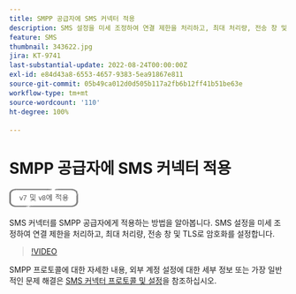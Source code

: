 ```yaml
---
title: SMPP 공급자에 SMS 커넥터 적용
description: SMS 설정을 미세 조정하여 연결 제한을 처리하고, 최대 처리량, 전송 창 및 TLS로 암호화 설정하는 방법을 알아봅니다.
feature: SMS
thumbnail: 343622.jpg
jira: KT-9741
last-substantial-update: 2022-08-24T00:00:00Z
exl-id: e84d43a8-6553-4657-9383-5ea91867e811
source-git-commit: 05b49ca012d0d505b117a2fb6b12ff41b51be63e
workflow-type: tm+mt
source-wordcount: '110'
ht-degree: 100%

---
```


# SMPP 공급자에 SMS 커넥터 적용

![V7, V8에 적용](../assets/V7-V8-stamp.png)

SMS 커넥터를 SMPP 공급자에게 적용하는 방법을 알아봅니다. SMS 설정을 미세 조정하여 연결 제한을 처리하고, 최대 처리량, 전송 창 및 TLS로 암호화를 설정합니다.

>[!VIDEO](https://video.tv.adobe.com/v/343622?quality=12&learn=on)

SMPP 프로토콜에 대한 자세한 내용, 외부 계정 설정에 대한 세부 정보 또는 가장 일반적인 문제 해결은 [SMS 커넥터 프로토콜 및 설정](https://experienceleague.adobe.com/docs/campaign-classic/using/sending-messages/sending-messages-on-mobiles/sms-protocol.html?lang=ko#sending-messages)을 참조하십시오.
